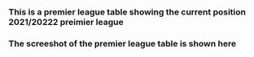 ### This is a premier league table showing the current position 2021/20222 preimier league
### The screeshot of the premier league table is shown here
 
